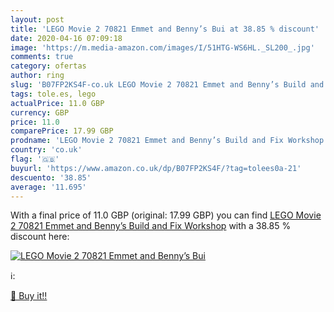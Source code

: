 ```yaml
---
layout: post
title: 'LEGO Movie 2 70821 Emmet and Benny’s Bui at 38.85 % discount'
date: 2020-04-16 07:09:18
image: 'https://m.media-amazon.com/images/I/51HTG-WS6HL._SL200_.jpg'
comments: true
category: ofertas
author: ring
slug: 'B07FP2KS4F-co.uk LEGO Movie 2 70821 Emmet and Benny’s Build and Fix...'
tags: tole.es, lego
actualPrice: 11.0 GBP
currency: GBP
price: 11.0
comparePrice: 17.99 GBP
prodname: 'LEGO Movie 2 70821 Emmet and Benny’s Build and Fix Workshop'
country: 'co.uk'
flag: '🇬🇧'
buyurl: 'https://www.amazon.co.uk/dp/B07FP2KS4F/?tag=tolees0a-21'
descuento: '38.85'
average: '11.695'
---
```


With a final price of 11.0 GBP (original: 17.99 GBP) you can find [LEGO Movie 2 70821 Emmet and Benny’s Build and Fix Workshop](https://www.amazon.co.uk/dp/B07FP2KS4F/?tag=tolees0a-21) with a  38.85 % discount here:

[![LEGO Movie 2 70821 Emmet and Benny’s Bui](https://m.media-amazon.com/images/I/51HTG-WS6HL._SL200_.jpg)](https://www.amazon.co.uk/dp/B07FP2KS4F/?tag=tolees0a-21)

ℹ️:


[🛒 Buy it!!](https://www.amazon.co.uk/dp/B07FP2KS4F/?tag=tolees0a-21)
